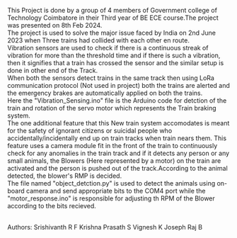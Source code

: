 This Project is done by a group of 4 members of Government college of Technology Coimbatore in their Third year of BE ECE course.The project was presented on 8th Feb 2024.
<br>
The project is used to solve the major issue faced by India on 2nd June 2023 when Three trains had collided with each other en route.
<br>
Vibration sensors are used to check if there is a continuous streak of vibration for more than the threshold time and if there is such a vibration, then it signifies that a train has crossed the sensor and the similar setup is done in other end of the Track.
<br>
When both the sensors detect trains in the same track then using LoRa communication protocol (Not used in project) both the trains are alerted and the emergency brakes are automatically applied on both the trains.
<br>
Here the "Vibration_Sensing.ino" file is the Arduino code for detction of the train and rotation of the servo motor which represents the Train braking system.
<br>
The one additional feature that this New train system accomodates is meant for the safety of ignorant citizens or suicidal people who accidentally/incidentally end up on train tracks when train nears them. This feature uses a camera module fit in the front of the train to continuously check for any anomalies in the train track and if it detects any person or any small animals, the Blowers (Here represented by a motor) on the train are activated and the person is pushed out of the track.According to the animal detected, the blower's RMP is decided.
<br>
The file named "object_detction.py" is used to detect the animals using on-board camera and send appropriate bits to the COM4 port while the "motor_response.ino" is responsible for adjusting th RPM of the Blower according to the bits recieved.


<br>
Authors:
    Srishivanth R F
    Krishna Prasath S
    Vignesh K
    Joseph Raj B    